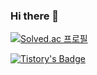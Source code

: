 ### Hi there 👋

<!--
**raminkim/raminkim** is a ✨ _special_ ✨ repository because its `README.md` (this file) appears on your GitHub profile.

Here are some ideas to get you started:

- 🔭 I’m currently working on ...
- 🌱 I’m currently learning ...
- 👯 I’m looking to collaborate on ...
- 🤔 I’m looking for help with ...
- 💬 Ask me about ...
- 📫 How to reach me: ...
- 😄 Pronouns: ...
- ⚡ Fun fact: ...
-->
[![Solved.ac 프로필](http://mazassumnida.wtf/api/v2/generate_badge?boj=wingjc9979)](https://solved.ac/wingjc9979)

[![Tistory's Badge](https://github-readme-tistory-card.vercel.app/api/badge?name={ramin0119})](https://github.com/loosie/github-readme-tistory-card)

